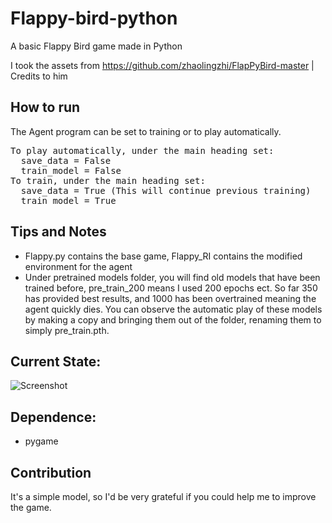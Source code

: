 # Flappy-bird-python
A basic Flappy Bird game made in Python

I took the assets from https://github.com/zhaolingzhi/FlapPyBird-master | Credits to him

## How to run 
The Agent program can be set to training or to play automatically.
<pre>
To play automatically, under the main heading set:
  save_data = False
  train_model = False
To train, under the main heading set:
  save_data = True (This will continue previous training)
  train_model = True
</pre>

## Tips and Notes
- Flappy.py contains the base game, Flappy_RI contains the modified environment for the agent
- Under pretrained models folder, you will find old models that have been trained before, pre_train_200 means I used 200 epochs ect.
So far 350 has provided best results, and 1000 has been overtrained meaning the agent quickly dies. You can observe the automatic play
of these models by making a copy and bringing them out of the folder, renaming them to simply pre_train.pth.

## Current State:
![Screenshot](https://github.com/LeonMarqs/Flappy-bird-python/blob/master/Screenshot_1.png)

## Dependence:
* pygame

## Contribution
It's a simple model, so I'd be very grateful if you could help me to improve the game.



